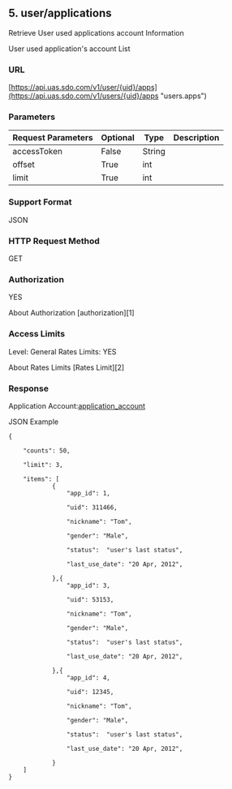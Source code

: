## 5. user/applications

Retrieve User used applications account Information

User used application's account List

### URL

[https://api.uas.sdo.com/v1/user/{uid}/apps](https://api.uas.sdo.com/v1/users/{uid}/apps  "users.apps")


### Parameters
Request Parameters  |  Optional  |  Type  |  Description  
-------------|-----------|---------|--------
accessToken			|  False	 |  String|  
offset				|  True      |  int   |    
limit 				|  True      |  int   |    


### Support Format

JSON

### HTTP Request Method

GET

### Authorization

YES


About Authorization [authorization][1]

### Access Limits

Level: General
Rates Limits: YES


About Rates Limits [Rates Limit][2]

### Response ###


Application Account:[application_account]



JSON Example


    {

		"counts": 50,  
		
		"limit": 3,

        "items": [
        	    {
					"app_id": 1,

                    "uid": 311466,

                    "nickname": "Tom",

                    "gender": "Male",

                    "status":  "user's last status",

                    "last_use_date": "20 Apr, 2012",

                },{
					"app_id": 3,

                    "uid": 53153,

                    "nickname": "Tom",

                    "gender": "Male",

                    "status":  "user's last status",

                    "last_use_date": "20 Apr, 2012",

                },{
					"app_id": 4,

                    "uid": 12345,

                    "nickname": "Tom",

                    "gender": "Male",

                    "status":  "user's last status",

                    "last_use_date": "20 Apr, 2012",

                }
        ]
    }


[application_account]:"application_account_object.md"